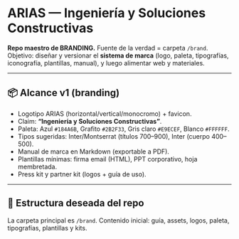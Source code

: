# ARIAS — Ingeniería y Soluciones Constructivas

**Repo maestro de BRANDING.** Fuente de la verdad = carpeta `/brand`.  
Objetivo: diseñar y versionar el **sistema de marca** (logo, paleta, tipografías, iconografía, plantillas, manual), y luego alimentar web y materiales.

---

## 📦 Alcance v1 (branding)
- Logotipo ARIAS (horizontal/vertical/monocromo) + favicon.
- Claim: **“Ingeniería y Soluciones Constructivas”**.
- Paleta: Azul `#184A6B`, Grafito `#2B2F33`, Gris claro `#E9ECEF`, Blanco `#FFFFFF`.
- Tipos sugeridas: Inter/Montserrat (títulos 700–900), Inter (cuerpo 400–500).
- Manual de marca en Markdown (exportable a PDF).
- Plantillas mínimas: firma email (HTML), PPT corporativo, hoja membretada.
- Press kit y partner kit (logos + guía de uso).

---

## 🌳 Estructura deseada del repo
La carpeta principal es `/brand`. Contenido inicial: guía, assets, logos, paleta, tipografías, plantillas y kits.
